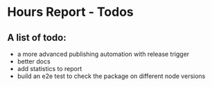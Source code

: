 # Hours Report - Todos

## A list of todo:

- a more advanced publishing automation with release trigger
- better docs
- add statistics to report
- build an e2e test to check the package on different node versions

